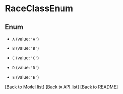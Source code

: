# RaceClassEnum


## Enum

* `A` (value: `'A'`)

* `B` (value: `'B'`)

* `C` (value: `'C'`)

* `D` (value: `'D'`)

* `E` (value: `'E'`)

[[Back to Model list]](../README.md#documentation-for-models) [[Back to API list]](../README.md#documentation-for-api-endpoints) [[Back to README]](../README.md)



